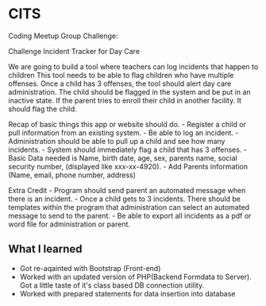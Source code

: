 # CITS

Coding Meetup Group Challenge:

Challenge Incident Tracker for Day Care 
 
We are going to build a tool where teachers can log incidents that happen to children  This tool needs to be able to flag children who have multiple offenses.  Once a child has 3 offenses, the tool should alert day care administration.  The child should be flagged in the system and be put in an inactive state.  If the parent tries to enroll their child in another facility.  It should flag the child. 
 
Recap of basic things this app or website should do. - Register a child or pull information from an existing system. - Be able to log an incident. - Administration should be able to pull up a child and see how many incidents. - System should immediately flag a child that has 3 offenses. - Basic Data needed is Name, birth date, age, sex, parents name, social security number, (displayed like xxx-xx-4920). - Add Parents information (Name, email, phone number, address) 
 
Extra Credit - Program should send parent an automated message when there is an incident. - Once a child gets to 3 incidents.  There should be templates within the program that administration can select an automated message to send to the parent. - Be able to export all incidents as a pdf or word file for administration or parent. 

## What I learned
- Got re-aqainted with Bootstrap (Front-end)
- Worked with an updated version of PHP(Backend Formdata to Server). Got a little taste of it's class based DB connection utility.
- Worked with prepared statements for data insertion into database

